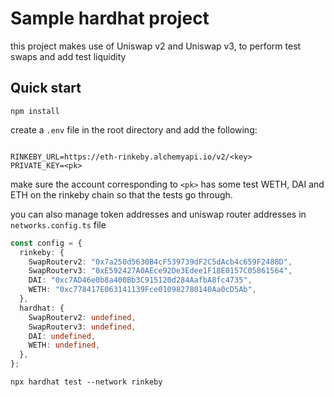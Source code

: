 # Sample hardhat project

this project makes use of Uniswap v2 and Uniswap v3, to perform test swaps and add test liquidity

## Quick start

```shell
npm install
```

create a `.env` file in the root directory and add the following:

```shell

RINKEBY_URL=https://eth-rinkeby.alchemyapi.io/v2/<key>
PRIVATE_KEY=<pk>
```

make sure the account corresponding to `<pk>` has some test WETH, DAI and ETH on the rinkeby chain so that the tests go through.

you can also manage token addresses and uniswap router addresses in `networks.config.ts` file

```typescript
const config = {
  rinkeby: {
    SwapRouterv2: "0x7a250d5630B4cF539739dF2C5dAcb4c659F2488D",
    SwapRouterv3: "0xE592427A0AEce92De3Edee1F18E0157C05861564",
    DAI: "0xc7AD46e0b8a400Bb3C915120d284AafbA8fc4735",
    WETH: "0xc778417E063141139Fce010982780140Aa0cD5Ab",
  },
  hardhat: {
    SwapRouterv2: undefined,
    SwapRouterv3: undefined,
    DAI: undefined,
    WETH: undefined,
  },
};
```

```shell
npx hardhat test --network rinkeby
```
